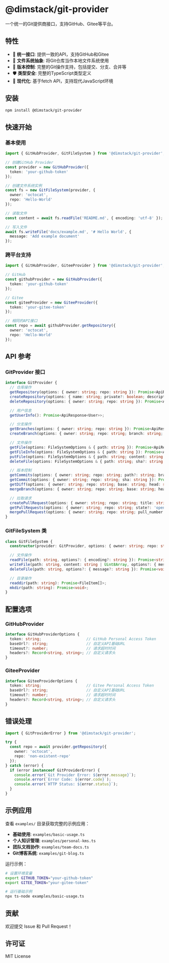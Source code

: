 # @dimstack/git-provider

一个统一的Git提供商接口，支持GitHub、Gitee等平台。

## 特性

- 🔄 **统一接口**: 提供一致的API，支持GitHub和Gitee
- 📁 **文件系统抽象**: 将Git仓库当作本地文件系统使用
- 🔐 **版本控制**: 完整的Git操作支持，包括提交、分支、合并等
- 🛡️ **类型安全**: 完整的TypeScript类型定义
- 🚀 **现代化**: 基于fetch API，支持现代JavaScript环境

## 安装

```bash
npm install @dimstack/git-provider
```

## 快速开始

### 基本使用

```typescript
import { GitHubProvider, GitFileSystem } from '@dimstack/git-provider';

// 创建GitHub Provider
const provider = new GitHubProvider({
  token: 'your-github-token'
});

// 创建文件系统实例
const fs = new GitFileSystem(provider, {
  owner: 'octocat',
  repo: 'Hello-World'
});

// 读取文件
const content = await fs.readFile('README.md', { encoding: 'utf-8' });

// 写入文件
await fs.writeFile('docs/example.md', '# Hello World', {
  message: 'Add example document'
});
```

### 跨平台支持

```typescript
import { GitHubProvider, GiteeProvider } from '@dimstack/git-provider';

// GitHub
const githubProvider = new GitHubProvider({
  token: 'your-github-token'
});

// Gitee
const giteeProvider = new GiteeProvider({
  token: 'your-gitee-token'
});

// 相同的API接口
const repo = await githubProvider.getRepository({
  owner: 'octocat',
  repo: 'Hello-World'
});
```

## API 参考

### GitProvider 接口

```typescript
interface GitProvider {
  // 仓库操作
  getRepository(options: { owner: string; repo: string }): Promise<ApiResponse<Repository>>;
  createRepository(options: { name: string; private?: boolean; description?: string }): Promise<ApiResponse<Repository>>;
  deleteRepository(options: { owner: string; repo: string }): Promise<ApiResponse<void>>;

  // 用户信息
  getUserInfo(): Promise<ApiResponse<User>>;

  // 分支操作
  getBranches(options: { owner: string; repo: string }): Promise<ApiResponse<Branch[]>>;
  createBranch(options: { owner: string; repo: string; branch: string; ref?: string }): Promise<ApiResponse<Branch>>;

  // 文件操作
  getFile(options: FileSystemOptions & { path: string }): Promise<ApiResponse<FileContent>>;
  getFileInfo(options: FileSystemOptions & { path: string }): Promise<ApiResponse<FileItem[]>>;
  putFile(options: FileSystemOptions & { path: string; content: string | Uint8Array; sha?: string }): Promise<ApiResponse<FileItem>>;
  deleteFile(options: FileSystemOptions & { path: string; sha?: string }): Promise<ApiResponse<void>>;

  // 版本控制
  getCommits(options: { owner: string; repo: string; path?: string; branch?: string; per_page?: number }): Promise<ApiResponse<Commit[]>>;
  getCommit(options: { owner: string; repo: string; sha: string }): Promise<ApiResponse<Commit>>;
  getDiff(options: { owner: string; repo: string; base: string; head: string; path?: string }): Promise<ApiResponse<Diff[]>>;
  mergeBranch(options: { owner: string; repo: string; base: string; head: string; commit_message?: string }): Promise<ApiResponse<MergeResult>>;

  // 拉取请求
  createPullRequest(options: { owner: string; repo: string; title: string; body?: string; head: string; base: string }): Promise<ApiResponse<PullRequest>>;
  getPullRequests(options: { owner: string; repo: string; state?: 'open' | 'closed' | 'all' }): Promise<ApiResponse<PullRequest[]>>;
  mergePullRequest(options: { owner: string; repo: string; pull_number: number; commit_message?: string; merge_method?: 'merge' | 'squash' | 'rebase' }): Promise<ApiResponse<MergeResult>>;
}
```

### GitFileSystem 类

```typescript
class GitFileSystem {
  constructor(provider: GitProvider, options: { owner: string; repo: string });

  // 文件操作
  readFile(path: string, options?: { encoding?: string }): Promise<string | Uint8Array>;
  writeFile(path: string, content: string | Uint8Array, options?: { message?: string }): Promise<void>;
  deleteFile(path: string, options?: { message?: string }): Promise<void>;

  // 目录操作
  readdir(path: string): Promise<FileItem[]>;
  mkdir(path: string): Promise<void>;
}
```

## 配置选项

### GitHubProvider

```typescript
interface GitHubProviderOptions {
  token: string;                    // GitHub Personal Access Token
  baseUrl?: string;                 // 自定义API基础URL
  timeout?: number;                 // 请求超时时间
  headers?: Record<string, string>; // 自定义请求头
}
```

### GiteeProvider

```typescript
interface GiteeProviderOptions {
  token: string;                    // Gitee Personal Access Token
  baseUrl?: string;                 // 自定义API基础URL
  timeout?: number;                 // 请求超时时间
  headers?: Record<string, string>; // 自定义请求头
}
```

## 错误处理

```typescript
import { GitProviderError } from '@dimstack/git-provider';

try {
  const repo = await provider.getRepository({
    owner: 'octocat',
    repo: 'non-existent-repo'
  });
} catch (error) {
  if (error instanceof GitProviderError) {
    console.error(`Git Provider Error: ${error.message}`);
    console.error(`Error Code: ${error.code}`);
    console.error(`HTTP Status: ${error.status}`);
  }
}
```

## 示例应用

查看 `examples/` 目录获取完整的示例应用：

- **基础使用**: `examples/basic-usage.ts`
- **个人知识管理**: `examples/personal-kms.ts`
- **团队文档协作**: `examples/team-docs.ts`
- **Git博客系统**: `examples/git-blog.ts`

运行示例：

```bash
# 设置环境变量
export GITHUB_TOKEN="your-github-token"
export GITEE_TOKEN="your-gitee-token"

# 运行基础示例
npx ts-node examples/basic-usage.ts
```

## 贡献

欢迎提交 Issue 和 Pull Request！

## 许可证

MIT License 